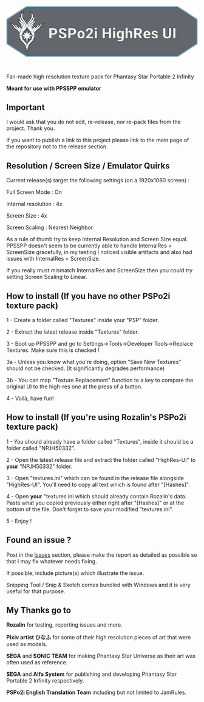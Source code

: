 [![PSPo2i-hr-ui](/logo.svg)](https://github.com/eleriaqueen/pspo2i-highres-ui)

# 
Fan-made high resolution texture pack for Phantasy Star Portable 2 Infinity

__Meant for use with PPSSPP emulator__

## Important
I would ask that you do not edit, re-release, nor re-pack files from the project. Thank you.

If you want to publish a link to this project please link to the main page of the repository not to the release section.

## Resolution / Screen Size / Emulator Quirks
Current release(s) target the following settings (on a 1920x1080 screen) :

Full Screen Mode : On

Internal resolution : 4x

Screen Size : 4x

Screen Scaling : Nearest Neighbor

As a rule of thumb try to keep Internal Resolution and Screen Size equal. PPSSPP doesn't seem to be currently able to handle InternalRes > ScreenSize gracefully, in my testing I noticed visible artifacts and also had issues with InternalRes < ScreenSize.

If you really must mismatch InternalRes and ScreenSize then you could try setting Screen Scaling to Linear.

## How to install (If you have no other PSPo2i texture pack)
1 - Create a folder called "Textures" inside your "PSP" folder.

2 - Extract the latest release inside "Textures" folder.

3 - Boot up PPSSPP and go to Settings->Tools->Developer Tools->Replace Textures. Make sure this is checked !

3a - Unless you know what you're doing, option "Save New Textures" should not be checked. (It significantly degrades performance)

3b - You can map "Texture Replacement" function to a key to compare the original UI to the high-res one at the press of a button.

4 - Voilà, have fun!

## How to install (If you're using Rozalin's PSPo2i texture pack)
1 - You should already have a folder called "Textures", inside it should be a folder called "NPJH50332".

2 - Open the latest release file and extract the folder called "HighRes-UI" to __your__ "NPJH50332" folder.

3 - Open "textures.ini" which can be found in the release file alongside "HighRes-UI". You'll need to copy all text which is found after "[Hashes]".

4 - Open __your__ "textures.ini which should already contain Rozalin's data. Paste what you copied previously either right after "[Hashes]" or at the bottom of the file. Don't forget to save your modified "textures.ini".

5 - Enjoy !

## Found an issue ?
Post in the [Issues](https://github.com/eleriaqueen/pspo2i-highres-ui/issues) section, please make the report as detailed as possible so that I may fix whatever needs fixing.

If possible, include picture(s) which illustrate the issue.

Snipping Tool / Snip & Sketch comes bundled with Windows and it is very useful for that purpose.

## My Thanks go to
__Rozalin__ for testing, reporting issues and more.

__Pixiv artist ひなふ__ for some of their high resolution pieces of art that were used as models.

__SEGA__ and __SONIC TEAM__ for making Phantasy Star Universe as their art was often used as reference.

__SEGA__ and __Alfa System__ for publishing and developing Phantasy Star Portable 2 Infinity respectively.

__PSPo2i English Translation Team__ including but not limited to JamRules.
